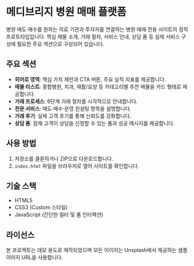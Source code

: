 # 메디브리지 병원 매매 플랫폼

병원 매도·매수를 원하는 의료 기관과 투자자를 연결하는 병원 매매 전용 사이트의 정적 프로토타입입니다. 핵심 매물 소개, 거래 절차, 서비스 안내, 상담 폼 등 실제 서비스 구성에 필요한 주요 섹션으로 구성되어 있습니다.

## 주요 섹션
- **히어로 영역**: 핵심 가치 제안과 CTA 버튼, 주요 실적 지표를 제공합니다.
- **매물 리스트**: 종합병원, 치과, 재활/요양 등 카테고리별 추천 매물을 카드 형태로 제공합니다.
- **거래 프로세스**: 6단계 거래 절차를 시각적으로 안내합니다.
- **전문 서비스**: 매도·매수·운영 컨설팅 항목을 설명합니다.
- **거래 후기**: 실제 고객 후기를 통해 신뢰도를 강화합니다.
- **상담 폼**: 잠재 고객이 상담을 신청할 수 있는 폼과 성공 메시지를 제공합니다.

## 사용 방법
1. 저장소를 클론하거나 ZIP으로 다운로드합니다.
2. `index.html` 파일을 브라우저로 열어 사이트를 확인합니다.

## 기술 스택
- HTML5
- CSS3 (Custom 스타일)
- JavaScript (간단한 필터 및 폼 인터랙션)

## 라이선스
본 프로젝트는 데모 용도로 제작되었으며 모든 이미지는 Unsplash에서 제공하는 샘플 이미지 URL을 사용합니다.

